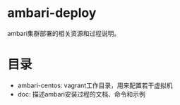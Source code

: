 # ambari-deploy
ambari集群部署的相关资源和过程说明。

# 目录
* ambari-centos: vagrant工作目录，用来配置若干虚拟机
* doc: 描述ambari安装过程的文档、命令和示例
